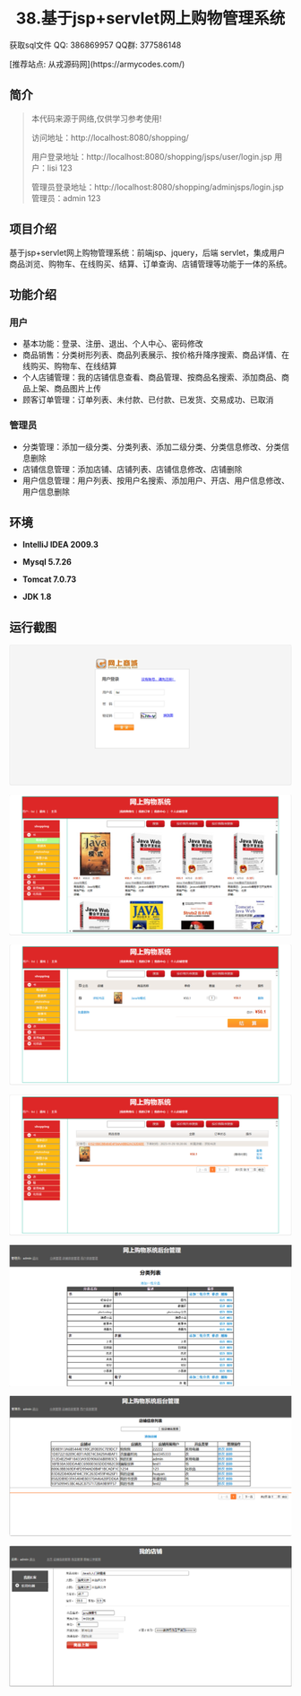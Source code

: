 <p><h1 align="center">38.基于jsp+servlet网上购物管理系统</h1></p>

<p> 获取sql文件 QQ: 386869957 QQ群: 377586148 </p>
<p> [推荐站点: 从戎源码网](https://armycodes.com/) </p>

## 简介

> 本代码来源于网络,仅供学习参考使用!
> 
> 访问地址：http://localhost:8080/shopping/
> 
> 用户登录地址：http://localhost:8080/shopping/jsps/user/login.jsp
> 用户：lisi 123
> 
> 管理员登录地址：http://localhost:8080/shopping/adminjsps/login.jsp
> 管理员：admin 123
> 

## 项目介绍
基于jsp+servlet网上购物管理系统：前端jsp、jquery，后端 servlet，集成用户商品浏览、购物车、在线购买、结算、订单查询、店铺管理等功能于一体的系统。

## 功能介绍

### 用户

- 基本功能：登录、注册、退出、个人中心、密码修改
- 商品销售：分类树形列表、商品列表展示、按价格升降序搜索、商品详情、在线购买、购物车、在线结算
- 个人店铺管理：我的店铺信息查看、商品管理、按商品名搜索、添加商品、商品上架、商品图片上传
- 顾客订单管理：订单列表、未付款、已付款、已发货、交易成功、已取消

### 管理员

- 分类管理：添加一级分类、分类列表、添加二级分类、分类信息修改、分类信息删除
- 店铺信息管理：添加店铺、店铺列表、店铺信息修改、店铺删除
- 用户信息管理：用户列表、按用户名搜索、添加用户、开店、用户信息修改、用户信息删除

## 环境

- <b>IntelliJ IDEA 2009.3</b>

- <b>Mysql 5.7.26</b>

- <b>Tomcat 7.0.73</b>

- <b>JDK 1.8</b>

## 运行截图
![](screenshot/1.png)

![](screenshot/2.png)

![](screenshot/3.png)

![](screenshot/4.png)

![](screenshot/5.png)

![](screenshot/6.png)

![](screenshot/7.png)
